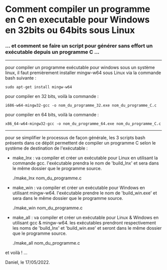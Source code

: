 # Comment compiler un programme en C en executable pour Windows en 32bits ou 64bits sous Linux
### ... et comment se faire un script pour générer sans effort un exécutable depuis un programme C ...
-----

pour compiler un programme exécutable pour windows sous un système linux, il faut premièrement installer mingw-w64 sous Linux via la commande bash suivante :  
    
    sudo apt-get install mingw-w64

pour compiler en 32 bits, voilà la commande :  
    
    i686-w64-mingw32-gcc -o nom_du_programme_32.exe nom_du_programme_C.c

pour compiler en 64 bits, voilà la commande :  
    
    x86_64-w64-mingw32-gcc -o nom_du_programme_64.exe nom_du_programme_C.c

-----

pour se simplifier le processus de façon générale, les 3 scripts bash présents dans ce dépôt permettent de compiler un programme C selon le système de destination de l'exécutable :  
- make_lnx : va compiler et créer un exécutable pour Linux en utilisant la commande gcc. l'exécutable prendra le nom de 'build_lnx' et sera dans le même dossier que le programme source.  

    ./make_lnx nom_du_programme.c
    
- make_win : va compiler et créer un exécutable pour Windows en utilisant mingw-w64. l'exécutable prendre le nom de 'build_win.exe' et sera dans le même dossier que le programme source.  

    ./make_win nom_du_programme.c
    
- make_all : va compiler et créer un exécutable pour Linux & Windows en utilisant gcc & mingw-w64. les exécutables prendront respectivement les noms de 'build_lnx' et 'build_win.exe' et seront dans le même dossier que le programme source.

    ./make_all nom_du_programme.c

et voilà ! ...  

Daniel, le 17/05/2022.  

